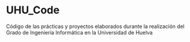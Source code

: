# UHU_Code
Código de las prácticas y proyectos elaborados durante la realización del Grado de Ingeniería Informática en la Universidad de Huelva
